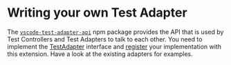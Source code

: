 # Writing your own Test Adapter

The [`vscode-test-adapter-api`](https://github.com/hbenl/vscode-test-adapter-api) npm package
provides the API that is used by Test Controllers and Test Adapters to talk to each other.
You need to implement the 
[TestAdapter](https://github.com/hbenl/vscode-test-adapter-api/blob/cd79e2a251200c88bf4617a9fa5e094d76fb649e/src/index.ts#L37)
interface and
[register](https://github.com/hbenl/vscode-test-adapter-api/blob/cd79e2a251200c88bf4617a9fa5e094d76fb649e/src/index.ts#L19)
your implementation with this extension.
Have a look at the existing adapters for examples.
